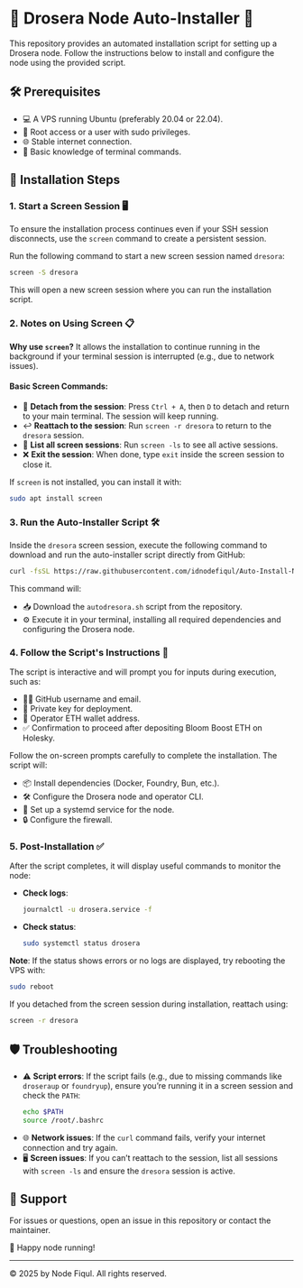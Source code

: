 # 🌟 Drosera Node Auto-Installer 🌟

This repository provides an automated installation script for setting up a Drosera node. Follow the instructions below to install and configure the node using the provided script.

## 🛠️ Prerequisites

- 💻 A VPS running Ubuntu (preferably 20.04 or 22.04).
- 🔑 Root access or a user with sudo privileges.
- 🌐 Stable internet connection.
- 🧠 Basic knowledge of terminal commands.

## 🚀 Installation Steps

### 1. Start a Screen Session 🖥️
To ensure the installation process continues even if your SSH session disconnects, use the `screen` command to create a persistent session.

Run the following command to start a new screen session named `dresora`:
```bash
screen -S dresora
```
This will open a new screen session where you can run the installation script.

### 2. Notes on Using Screen 📋

**Why use `screen`?** It allows the installation to continue running in the background if your terminal session is interrupted (e.g., due to network issues).

#### Basic Screen Commands:
- 🔄 **Detach from the session**: Press `Ctrl + A`, then `D` to detach and return to your main terminal. The session will keep running.
- ↩️ **Reattach to the session**: Run `screen -r dresora` to return to the `dresora` session.
- 📜 **List all screen sessions**: Run `screen -ls` to see all active sessions.
- ❌ **Exit the session**: When done, type `exit` inside the screen session to close it.

If `screen` is not installed, you can install it with:
```bash
sudo apt install screen
```

### 3. Run the Auto-Installer Script 🛠️
Inside the `dresora` screen session, execute the following command to download and run the auto-installer script directly from GitHub:
```bash
curl -fsSL https://raw.githubusercontent.com/idnodefiqul/Auto-Install-Node-Dresora/main/autodresora.sh | bash
```
This command will:
- 📥 Download the `autodresora.sh` script from the repository.
- ⚙️ Execute it in your terminal, installing all required dependencies and configuring the Drosera node.

### 4. Follow the Script's Instructions 📝
The script is interactive and will prompt you for inputs during execution, such as:
- 🧑‍💻 GitHub username and email.
- 🔐 Private key for deployment.
- 💼 Operator ETH wallet address.
- ✅ Confirmation to proceed after depositing Bloom Boost ETH on Holesky.

Follow the on-screen prompts carefully to complete the installation. The script will:
- 📦 Install dependencies (Docker, Foundry, Bun, etc.).
- 🛠️ Configure the Drosera node and operator CLI.
- 🔄 Set up a systemd service for the node.
- 🔒 Configure the firewall.

### 5. Post-Installation ✅
After the script completes, it will display useful commands to monitor the node:

- **Check logs**:
  ```bash
  journalctl -u drosera.service -f
  ```
- **Check status**:
  ```bash
  sudo systemctl status drosera
  ```

**Note**: If the status shows errors or no logs are displayed, try rebooting the VPS with:
```bash
sudo reboot
```

If you detached from the screen session during installation, reattach using:
```bash
screen -r dresora
```

## 🛡️ Troubleshooting

- ⚠️ **Script errors**: If the script fails (e.g., due to missing commands like `droseraup` or `foundryup`), ensure you’re running it in a screen session and check the `PATH`:
  ```bash
  echo $PATH
  source /root/.bashrc
  ```
- 🌐 **Network issues**: If the `curl` command fails, verify your internet connection and try again.
- 🖥️ **Screen issues**: If you can’t reattach to the session, list all sessions with `screen -ls` and ensure the `dresora` session is active.

## 🤝 Support
For issues or questions, open an issue in this repository or contact the maintainer.

🎉 Happy node running!

---

© 2025 by Node Fiqul. All rights reserved.
